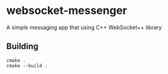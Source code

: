 # websocket-messenger

A simple messaging app that using C++ WebSocket++ library

## Building
```
cmake .
cmake --build .
```
